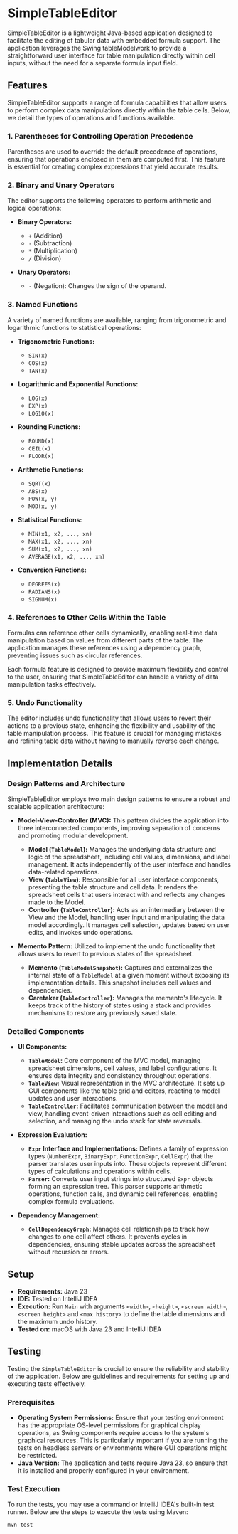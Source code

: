 # SimpleTableEditor

SimpleTableEditor is a lightweight Java-based application designed to facilitate the editing of tabular data with embedded formula support. The application leverages the Swing tableModelwork to provide a straightforward user interface for table manipulation directly within cell inputs, without the need for a separate formula input field.

## Features

SimpleTableEditor supports a range of formula capabilities that allow users to perform complex data manipulations directly within the table cells. Below, we detail the types of operations and functions available.

### 1. Parentheses for Controlling Operation Precedence

Parentheses are used to override the default precedence of operations, ensuring that operations enclosed in them are computed first. This feature is essential for creating complex expressions that yield accurate results.

### 2. Binary and Unary Operators

The editor supports the following operators to perform arithmetic and logical operations:

- **Binary Operators:**
    - `+` (Addition)
    - `-` (Subtraction)
    - `*` (Multiplication)
    - `/` (Division)

- **Unary Operators:**
    - `-` (Negation): Changes the sign of the operand.

### 3. Named Functions

A variety of named functions are available, ranging from trigonometric and logarithmic functions to statistical operations:

- **Trigonometric Functions:**
    - `SIN(x)`
    - `COS(x)`
    - `TAN(x)`

- **Logarithmic and Exponential Functions:**
    - `LOG(x)`
    - `EXP(x)`
    - `LOG10(x)`

- **Rounding Functions:**
    - `ROUND(x)`
    - `CEIL(x)`
    - `FLOOR(x)`

- **Arithmetic Functions:**
    - `SQRT(x)`
    - `ABS(x)`
    - `POW(x, y)`
    - `MOD(x, y)`

- **Statistical Functions:**
    - `MIN(x1, x2, ..., xn)`
    - `MAX(x1, x2, ..., xn)`
    - `SUM(x1, x2, ..., xn)`
    - `AVERAGE(x1, x2, ..., xn)`

- **Conversion Functions:**
    - `DEGREES(x)`
    - `RADIANS(x)`
    - `SIGNUM(x)`

### 4. References to Other Cells Within the Table

Formulas can reference other cells dynamically, enabling real-time data manipulation based on values from different parts of the table. The application manages these references using a dependency graph, preventing issues such as circular references.

Each formula feature is designed to provide maximum flexibility and control to the user, ensuring that SimpleTableEditor can handle a variety of data manipulation tasks effectively.

### 5. Undo Functionality

The editor includes undo functionality that allows users to revert their actions to a previous state, enhancing the flexibility and usability of the table manipulation process. This feature is crucial for managing mistakes and refining table data without having to manually reverse each change.

## Implementation Details

### Design Patterns and Architecture

SimpleTableEditor employs two main design patterns to ensure a robust and scalable application architecture:

- **Model-View-Controller (MVC):** This pattern divides the application into three interconnected components, improving separation of concerns and promoting modular development.
  - **Model (`TableModel`):** Manages the underlying data structure and logic of the spreadsheet, including cell values, dimensions, and label management. It acts independently of the user interface and handles data-related operations.
  - **View (`TableView`):** Responsible for all user interface components, presenting the table structure and cell data. It renders the spreadsheet cells that users interact with and reflects any changes made to the Model.
  - **Controller (`TableController`):** Acts as an intermediary between the View and the Model, handling user input and manipulating the data model accordingly. It manages cell selection, updates based on user edits, and invokes undo operations.

- **Memento Pattern:** Utilized to implement the undo functionality that allows users to revert to previous states of the spreadsheet.
  - **Memento (`TableModelSnapshot`):** Captures and externalizes the internal state of a `TableModel` at a given moment without exposing its implementation details. This snapshot includes cell values and dependencies.
  - **Caretaker (`TableController`):** Manages the memento's lifecycle. It keeps track of the history of states using a stack and provides mechanisms to restore any previously saved state.

### Detailed Components

- **UI Components:**
  - **`TableModel`:** Core component of the MVC model, managing spreadsheet dimensions, cell values, and label configurations. It ensures data integrity and consistency throughout operations.
  - **`TableView`:** Visual representation in the MVC architecture. It sets up GUI components like the table grid and editors, reacting to model updates and user interactions.
  - **`TableController`:** Facilitates communication between the model and view, handling event-driven interactions such as cell editing and selection, and managing the undo stack for state reversals.

- **Expression Evaluation:**
  - **`Expr` Interface and Implementations:** Defines a family of expression types (`NumberExpr`, `BinaryExpr`, `FunctionExpr`, `CellExpr`) that the parser translates user inputs into. These objects represent different types of calculations and operations within cells.
  - **`Parser`:** Converts user input strings into structured `Expr` objects forming an expression tree. This parser supports arithmetic operations, function calls, and dynamic cell references, enabling complex formula evaluations.

- **Dependency Management:**
  - **`CellDependencyGraph`:** Manages cell relationships to track how changes to one cell affect others. It prevents cycles in dependencies, ensuring stable updates across the spreadsheet without recursion or errors.

## Setup

- **Requirements:** Java 23
- **IDE:** Tested on IntelliJ IDEA
- **Execution:** Run `Main` with arguments `<width>`, `<height>`, `<screen width>`, `<screen height>` and `<max history>` to define the table dimensions and the maximum undo history.
- **Tested on:** macOS with Java 23 and IntelliJ IDEA

## Testing

Testing the `SimpleTableEditor` is crucial to ensure the reliability and stability of the application. Below are guidelines and requirements for setting up and executing tests effectively.

### Prerequisites

- **Operating System Permissions:** Ensure that your testing environment has the appropriate OS-level permissions for graphical display operations, as Swing components require access to the system's graphical resources. This is particularly important if you are running the tests on headless servers or environments where GUI operations might be restricted.
- **Java Version:** The application and tests require Java 23, so ensure that it is installed and properly configured in your environment.

### Test Execution

To run the tests, you may use a command or IntelliJ IDEA's built-in test runner. Below are the steps to execute the tests using Maven:

```bash
mvn test
```
